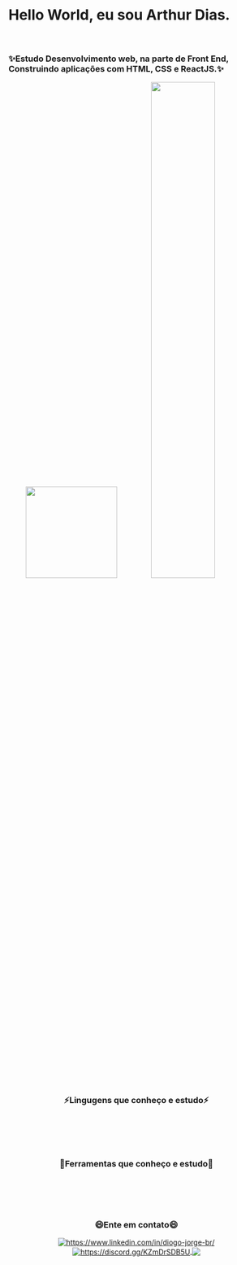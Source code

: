 <h1> Hello World, eu sou Arthur Dias.</h1> 

<br>

<h3>✨Estudo Desenvolvimento web, na parte de Front End, Construindo aplicações com HTML, CSS e ReactJS.✨</h3>

<div align="center">
<img height="180em" src="https://github-readme-stats.vercel.app/api?username=ArthurBDias&show_icons=true&theme=dracula&include_all_commits=true&count_private=true"/>
  
  <img height="50%" height="180em" src="https://github-readme-stats.vercel.app/api/top-langs/?username=ArthurBDias&layout=compact&langs_count=7&theme=dracula"/>
</div>

<br>

<div align="center">
  <h3>⚡Lingugens que conheço e estudo⚡<h3> 
  
  <div>
    <img src="https://img.shields.io/badge/JavaScript-F7DF1E?style=for-the-badge&logo=javascript&logoColor=black" alt="">
    <img src="https://img.shields.io/badge/TypeScript-007ACC?style=for-the-badge&logo=typescript&logoColor=white" alt="">
    <img src="https://img.shields.io/badge/PHP-777BB4?style=for-the-badge&logo=php&logoColor=white" alt="">
  </div>
</div>
    
<br>
    
<div align="center">
  <h3>🌱Ferramentas que conheço e estudo🌱<h3> 
  
  <div>
    <img src="https://img.shields.io/badge/CSS-239120?&style=for-the-badge&logo=css3&logoColor=white" alt="">
    <img src="https://img.shields.io/badge/HTML-239120?style=for-the-badge&logo=html5&logoColor=white" alt="">
    <img src="https://img.shields.io/badge/Node.js-43853D?style=for-the-badge&logo=node.js&logoColor=white" alt="">
    <img src="https://img.shields.io/badge/React-20232A?style=for-the-badge&logo=react&logoColor=61DAFB" alt="">
  </div>
</div>
    
<br>
    
<div align="center">
  <h3>😄Ente em contato😄</h3> 
  
  <div>
    <a href="#" target="blank">
        <img align="center" src="https://img.shields.io/badge/LinkedIn-0077B5?style=for-the-badge&logo=linkedin&logoColor=white" alt="https://www.linkedin.com/in/diogo-jorge-br/" />
    </a>
    <a href="#" target="blank">
        <img align="center" src="https://img.shields.io/badge/Discord-7289DA?style=for-the-badge&logo=discord&logoColor=white" alt="https://discord.gg/KZmDrSDB5U" />
    </a>
   <a href="#" target="blank">
      <img align="center" src="https://img.shields.io/badge/Gmail-D14836?style=for-the-badge&logo=gmail&logoColor=white" />
    </a>
  </div>
</div>

<!--
**ArthurBDias/ArthurBDias** is a ✨ _special_ ✨ repository because its `README.md` (this file) appears on your GitHub profile.

Here are some ideas to get you started:

- 🔭 I’m currently working on ... 
- 🌱 I’m currently learning ...
- 👯 I’m looking to collaborate on ...
- 🤔 I’m looking for help with ...
- 💬 Ask me about ...
- 📫 How to reach me: ...
- 😄 Pronouns: ...
- ⚡ Fun fact: ...
-->
